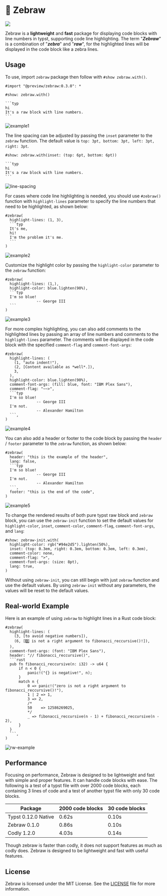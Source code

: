 # 🦓 Zebraw

<a href="https://typst.app/universe/package/zebraw">
<img src="https://img.shields.io/badge/dynamic/xml?url=https%3A%2F%2Ftypst.app%2Funiverse%2Fpackage%2Fzebraw&query=%2Fhtml%2Fbody%2Fdiv%2Fmain%2Fdiv%5B2%5D%2Faside%2Fsection%5B2%5D%2Fdl%2Fdd%5B3%5D&logo=typst&label=Universe&color=%2339cccc" />
</a>

Zebraw is a **lightweight** and **fast** package for displaying code blocks with line numbers in typst, supporting code line highlighting. The term "_**Zebraw**_" is a combination of "**_zebra_**" and "**_raw_**", for the highlighted lines will be displayed in the code block like a zebra lines.

## Usage

To use, import `zebraw` package then follow with `#show zebraw.with()`.

````typ
#import "@preview/zebraw:0.3.0": *

#show: zebraw.with()

```typ
hi
It's a raw block with line numbers.
```
````

![example1](assets/example1.svg)

The line spacing can be adjusted by passing the `inset` parameter to the `zebraw` function. The default value is `top: 3pt, bottom: 3pt, left: 3pt, right: 3pt`.

````typ
#show: zebraw.with(inset: (top: 6pt, bottom: 6pt))

```typ
hi
It's a raw block with line numbers.
```
````

![line-spacing](assets/line-spacing.svg)

For cases where code line highlighting is needed, you should use `#zebraw()` function with `highlight-lines` parameter to specify the line numbers that need to be highlighted, as shown below:

````typ
#zebraw(
  highlight-lines: (1, 3),
  ```typ
  It's me,
  hi!
  I'm the problem it's me.
  ```
)
````

![example2](assets/example4.svg)

Customize the highlight color by passing the `highlight-color` parameter to the `zebraw` function:

````typ
#zebraw(
  highlight-lines: (1,),
  highlight-color: blue.lighten(90%),
  ```typ
  I'm so blue!
              -- George III
  ```
)
````

![example3](assets/example5.svg)

For more complex highlighting, you can also add comments to the highlighted lines by passing an array of line numbers and comments to the `highlight-lines` parameter. The comments will be displayed in the code block with the specified `comment-flag` and `comment-font-args`:

````typ
#zebraw(
  highlight-lines: (
    (1, "auto indent!"),
    (2, [Content available as *well*.]),
    3,
  ),
  highlight-color: blue.lighten(90%),
  comment-font-args: (fill: blue, font: "IBM Plex Sans"),
  comment-flag: "~~>",
  ```typ
  I'm so blue!
              -- George III
  I'm not.
              -- Alexander Hamilton
  ```,
)
````

![example4](assets/example6.svg)

You can also add a header or footer to the code block by passing the `header` / `footer` parameter to the `zebraw` function, as shown below:

````typ
#zebraw(
  header: "this is the example of the header",
  lang: false,
  ```typ
  I'm so blue!
              -- George III
  I'm not.
              -- Alexander Hamilton
  ```,
  footer: "this is the end of the code",
)
````

![example5](assets/example7.svg)

To change the rendered results of both pure typst raw block and `zebraw` block, you can use the `zebraw-init` function to set the default values for `highlight-color`, `inset`, `comment-color`, `comment-flag`, `comment-font-args`, and `lang`:

```typ
#show: zebraw-init.with(
  highlight-color: rgb("#94e2d5").lighten(50%),
  inset: (top: 0.3em, right: 0.3em, bottom: 0.3em, left: 0.3em),
  comment-color: none,
  comment-flag: ">",
  comment-font-args: (size: 8pt),
  lang: true,
)
```

Without using `zebraw-init`, you can still begin with just `zebraw` function and use the default values. By using `zebraw-init` without any parameters, the values will be reset to the default values.

## Real-world Example

Here is an example of using `zebraw` to highlight lines in a Rust code block:

````typ
#zebraw(
  highlight-lines: (
    (3, [to avoid negative numbers]),
    (6, [0️⃣ is not a right argument to fibonacci_reccursive()!]),
  ),
  comment-font-args: (font: "IBM Plex Sans"),
  header: "// fibonacci_reccursive()",
  ```rust
  pub fn fibonacci_reccursive(n: i32) -> u64 {
      if n < 0 {
          panic!("{} is negative!", n);
      }
      match n {
          0 => panic!("zero is not a right argument to fibonacci_reccursive()!"),
          1 | 2 => 1,
          3 => 2,
          /*
          50    => 12586269025,
          */
          _ => fibonacci_reccursive(n - 1) + fibonacci_reccursive(n - 2),
      }
  }
  ```,
)
````

![rw-example](assets/example8.svg)

## Performance

Focusing on performance, Zebraw is designed to be lightweight and fast with simple and proper features. It can handle code blocks with ease. The following is a test of a typst file with over 2000 code blocks, each containing 3 lines of code and a test of another typst file with only 30 code blocks.

| Package             | 2000 code blocks | 30 code blocks |
| ------------------- | ---------------- | -------------- |
| Typst 0.12.0 Native | 0.62s            | 0.10s          |
| Zebraw 0.1.0        | 0.86s            | 0.10s          |
| Codly 1.2.0         | 4.03s            | 0.14s          |

Though zebraw is faster than codly, it does not support features as much as codly does. Zebraw is designed to be lightweight and fast with useful features.

## License

Zebraw is licensed under the MIT License. See the [LICENSE](LICENSE) file for more information.
